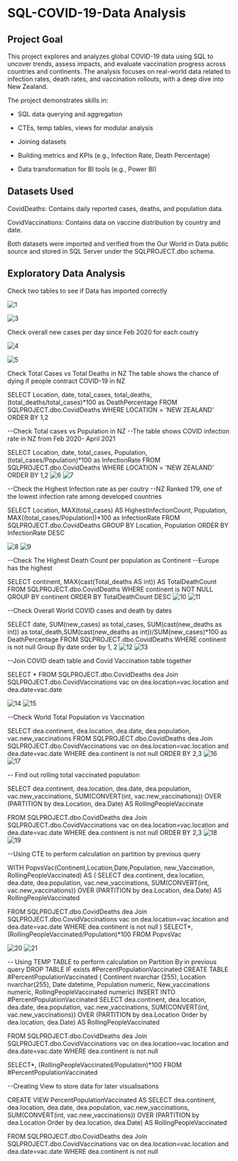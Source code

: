 # SQL-COVID-19-Data Analysis



## Project Goal

This project explores and analyzes global COVID-19 data using SQL to uncover trends, assess impacts, and evaluate vaccination progress across countries and continents. The analysis focuses on real-world data related to infection rates, death rates, and vaccination rollouts, with a deep dive into New Zealand.

The project demonstrates skills in:

- SQL data querying and aggregation

- CTEs, temp tables, views for modular analysis

- Joining datasets

- Building metrics and KPIs (e.g., Infection Rate, Death Percentage)

- Data transformation for BI tools (e.g., Power BI)

## Datasets Used

CovidDeaths: Contains daily reported cases, deaths, and population data.

CovidVaccinations: Contains data on vaccine distribution by country and date.

Both datasets were imported and verified from the Our World in Data public source and stored in SQL Server under the SQLPROJECT.dbo schema.


## Exploratory Data Analysis

Check two tables to see if Data has imported correctly 

![1](https://github.com/user-attachments/assets/ae2aee08-6952-4a13-b819-efa68baa9440)

![3](https://github.com/user-attachments/assets/867dba6e-bac0-448e-8915-ff4c875658b1)


Check overall new cases per day since Feb 2020 for each coutry 

![4](https://github.com/user-attachments/assets/5eb5ba78-4758-40df-a2fe-7a25b67cdf6e)

![5](https://github.com/user-attachments/assets/c04de501-15c7-4ea1-99c5-535251c85b3f)


Check Total Cases vs Total Deaths in NZ
The table shows the chance of dying if people contract COVID-19 in NZ

SELECT Location, date, total_cases, total_deaths,(total_deaths/total_cases)*100 as DeathPercentage
FROM SQLPROJECT.dbo.CovidDeaths
WHERE LOCATION = 'NEW ZEALAND'
ORDER BY 1,2

--Check Total cases vs Population in NZ
--The table shows COVID infection rate in NZ from Feb 2020- April 2021

SELECT Location, date, total_cases, Population,(total_cases/Population)*100 as InfectionRate
FROM SQLPROJECT.dbo.CovidDeaths
WHERE LOCATION = 'NEW ZEALAND'
ORDER BY 1,2
![6](https://github.com/user-attachments/assets/e93de98c-e4e0-4525-966d-93cd448fb539)
![7](https://github.com/user-attachments/assets/6bbc35ea-6eb5-4580-b166-e052b3d6d07e)

--Check the Highest Infection rate as per coutry
--NZ Ranked 179, one of the lowest infection rate among developed countries 

SELECT Location, MAX(total_cases) AS HighestInfectionCount, Population, MAX((total_cases/Population))*100 as InfectionRate
FROM SQLPROJECT.dbo.CovidDeaths
GROUP BY Location, Population
ORDER BY InfectionRate DESC

![8](https://github.com/user-attachments/assets/5a6d056e-6b3e-47b4-8964-e8b22f669b8a)
![9](https://github.com/user-attachments/assets/fb7e9617-3717-406d-bce7-e282ee517a18)

--Check The Highest Death Count per population as Continent
--Europe has the highest

SELECT continent, MAX(cast(Total_deaths AS int)) AS TotalDeathCount
FROM SQLPROJECT.dbo.CovidDeaths
WHERE continent is NOT NULL
GROUP BY continent
ORDER BY TotalDeathCount DESC
![10](https://github.com/user-attachments/assets/2318e5ff-41ce-4db3-be02-697ca16bd115)
![11](https://github.com/user-attachments/assets/854dcfa3-5c43-4ae7-a9f6-c10d81577162)


--Check Overall World COVID cases and death by dates 

SELECT date, SUM(new_cases) as total_cases, SUM(cast(new_deaths as int)) as total_death,SUM(cast(new_deaths as int))/SUM(new_cases)*100 as DeathPercentage
FROM SQLPROJECT.dbo.CovidDeaths
WHERE continent is not null
Group By date
order by 1, 2
![12](https://github.com/user-attachments/assets/cb1ab214-1df8-4f08-84e3-b9cc45e7d7a7)
![13](https://github.com/user-attachments/assets/5a8eed4a-58c4-4b21-a03c-21fbfc68df2a)

--Join COVID death table and Covid Vaccination table together 

SELECT * 
FROM SQLPROJECT.dbo.CovidDeaths dea
Join SQLPROJECT.dbo.CovidVaccinations vac
	on dea.location=vac.location
	and dea.date=vac.date

 ![14](https://github.com/user-attachments/assets/55cb630a-10a4-4de6-82f3-b472f1da0fde)
![15](https://github.com/user-attachments/assets/a13a04c4-2d30-4c49-ada0-048412a66f2f)

--Check World Total Population vs Vaccination

SELECT dea.continent, dea.location, dea.date, dea.population, vac.new_vaccinations
FROM SQLPROJECT.dbo.CovidDeaths dea
Join SQLPROJECT.dbo.CovidVaccinations vac
	on dea.location=vac.location
	and dea.date=vac.date
WHERE dea.continent is not null
ORDER BY 2,3
![16](https://github.com/user-attachments/assets/ee235176-38c1-4004-bbd4-9930a7de9f26)
![17](https://github.com/user-attachments/assets/51d926a3-fcb6-46e4-94c2-5b50a33bd112)

-- Find out rolling total vaccinated population

SELECT dea.continent, dea.location, dea.date, dea.population, vac.new_vaccinations, 
SUM(CONVERT(int, vac.new_vaccinations)) OVER (PARTITION by dea.Location, dea.Date) AS RollingPeopleVaccinate

FROM SQLPROJECT.dbo.CovidDeaths dea
Join SQLPROJECT.dbo.CovidVaccinations vac
	on dea.location=vac.location
	and dea.date=vac.date
WHERE dea.continent is not null
ORDER BY 2,3
![18](https://github.com/user-attachments/assets/376297ad-38db-4962-8dcb-8348c2450ba4)
![19](https://github.com/user-attachments/assets/22f8d119-900a-40de-a4f5-d8e57379bf76)


--Using CTE to perform calculation on partition by previous query

WITH PopvsVac(Continent,Location,Date,Population, new_Vaccination, RollingPeopleVaccinated)
AS
(
SELECT dea.continent, dea.location, dea.date, dea.population, vac.new_vaccinations, 
SUM(CONVERT(int, vac.new_vaccinations)) OVER (PARTITION by dea.Location, dea.Date) AS RollingPeopleVaccinated

FROM SQLPROJECT.dbo.CovidDeaths dea
Join SQLPROJECT.dbo.CovidVaccinations vac
	on dea.location=vac.location
	and dea.date=vac.date
WHERE dea.continent is not null
)
SELECT*, (RollingPeopleVaccinated/Population)*100
FROM PopvsVac

![20](https://github.com/user-attachments/assets/644ce81b-159c-4532-a112-9495723a2f59)
![21](https://github.com/user-attachments/assets/b25cb2d8-9353-43c6-abfa-5fe77e77af00)


-- Using TEMP TABLE to perform calculation on Partition By in previous query
DROP TABLE IF exists #PercentPopulationVaccinated
CREATE TABLE #PercentPopulationVaccinated
( Continent nvarchar (255),
Location nvarchar(255),
Date datetime,
Population numeric,
New_vaccinations numeric,
RollingPeopleVaccinated numeric)
INSERT INTO #PercentPopulationVaccinated
SELECT dea.continent, dea.location, dea.date, dea.population, vac.new_vaccinations, 
SUM(CONVERT(int, vac.new_vaccinations)) OVER (PARTITION by dea.Location Order by dea.location, dea.Date) AS RollingPeopleVaccinated

FROM SQLPROJECT.dbo.CovidDeaths dea
Join SQLPROJECT.dbo.CovidVaccinations vac
	on dea.location=vac.location
	and dea.date=vac.date
WHERE dea.continent is not null

SELECT*, (RollingPeopleVaccinated/Population)*100
FROM #PercentPopulationVaccinated

--Creating View to store data for later visualisations

CREATE VIEW PercentPopulationVaccinated AS
SELECT dea.continent, dea.location, dea.date, dea.population, vac.new_vaccinations, 
SUM(CONVERT(int, vac.new_vaccinations)) OVER (PARTITION by dea.Location Order by dea.location, dea.Date) AS RollingPeopleVaccinated

FROM SQLPROJECT.dbo.CovidDeaths dea
Join SQLPROJECT.dbo.CovidVaccinations vac
	on dea.location=vac.location
	and dea.date=vac.date
WHERE dea.continent is not null
